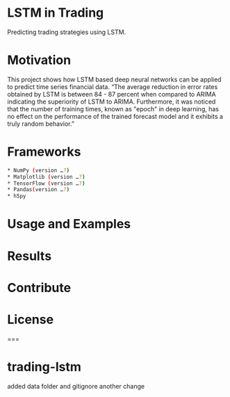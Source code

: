 # LSTM in Trading
Predicting trading strategies using LSTM. 
# Motivation
This project shows how LSTM based deep neural networks can be applied to predict time series financial data.
“The average reduction in error rates obtained by LSTM is between 84 - 87 percent when compared to ARIMA indicating the superiority of LSTM to ARIMA. Furthermore, it was noticed that the number of training times, known as "epoch" in deep learning, has no effect on the performance of the trained forecast model and it exhibits a truly random behavior.”

# Frameworks
```bash
* NumPy (version …?)
* Matplotlib (version …?)
* TensorFlow (version …?)
* Pandas(version …?)
* h5py
```
# Usage and Examples

# Results
 
# Contribute
 
# License

===
# trading-lstm
added data folder and gitignore
another change

